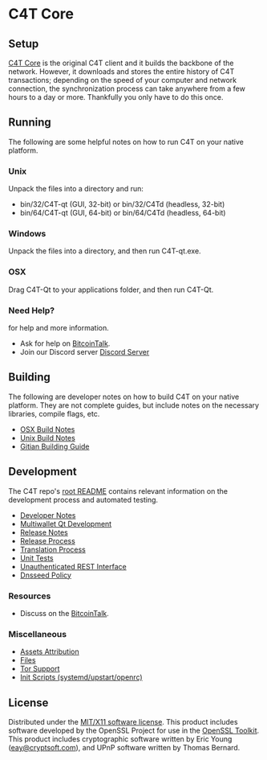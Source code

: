 C4T Core
=====================

Setup
---------------------
[C4T Core](https://C4Tcoin.io/) is the original C4T client and it builds the backbone of the network. However, it downloads and stores the entire history of C4T transactions; depending on the speed of your computer and network connection, the synchronization process can take anywhere from a few hours to a day or more. Thankfully you only have to do this once.

Running
---------------------
The following are some helpful notes on how to run C4T on your native platform.

### Unix

Unpack the files into a directory and run:

- bin/32/C4T-qt (GUI, 32-bit) or bin/32/C4Td (headless, 32-bit)
- bin/64/C4T-qt (GUI, 64-bit) or bin/64/C4Td (headless, 64-bit)

### Windows

Unpack the files into a directory, and then run C4T-qt.exe.

### OSX

Drag C4T-Qt to your applications folder, and then run C4T-Qt.

### Need Help?

for help and more information.
* Ask for help on [BitcoinTalk](https://bitcointalk.org/index.php?topic=).
* Join our Discord server [Discord Server](https://discord.gg/)

Building
---------------------
The following are developer notes on how to build C4T on your native platform. They are not complete guides, but include notes on the necessary libraries, compile flags, etc.

- [OSX Build Notes](build-osx.md)
- [Unix Build Notes](build-unix.md)
- [Gitian Building Guide](gitian-building.md)

Development
---------------------
The C4T repo's [root README](https://github.com/Coin4Trade/C4T/blob/master/README.md) contains relevant information on the development process and automated testing.

- [Developer Notes](developer-notes.md)
- [Multiwallet Qt Development](multiwallet-qt.md)
- [Release Notes](release-notes.md)
- [Release Process](release-process.md)
- [Translation Process](translation_process.md)
- [Unit Tests](unit-tests.md)
- [Unauthenticated REST Interface](REST-interface.md)
- [Dnsseed Policy](dnsseed-policy.md)

### Resources

* Discuss on the [BitcoinTalk](https://bitcointalk.org/index.php?topic=4707019.0).

### Miscellaneous
- [Assets Attribution](assets-attribution.md)
- [Files](files.md)
- [Tor Support](tor.md)
- [Init Scripts (systemd/upstart/openrc)](init.md)

License
---------------------
Distributed under the [MIT/X11 software license](http://www.opensource.org/licenses/mit-license.php).
This product includes software developed by the OpenSSL Project for use in the [OpenSSL Toolkit](https://www.openssl.org/). This product includes
cryptographic software written by Eric Young ([eay@cryptsoft.com](mailto:eay@cryptsoft.com)), and UPnP software written by Thomas Bernard.
